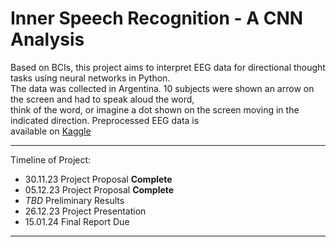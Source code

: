 # Inner Speech Recognition - A CNN Analysis

Based on BCIs, this project aims to interpret EEG data for directional thought tasks using neural networks in Python.  
The data was collected in Argentina. 10 subjects were shown an arrow on the screen and had to speak aloud the word,  
think of the word, or imagine a dot shown on the screen moving in the indicated direction. Preprocessed EEG data is  
available on [Kaggle](https://www.kaggle.com/datasets/truthisneverlinear/inner-speech-recognition)

---

Timeline of Project:  

- 30.11.23 Project Proposal **Complete**  
- 05.12.23 Project Proposal **Complete**  
- *TBD* Preliminary Results  
- 26.12.23 Project Presentation  
- 15.01.24 Final Report Due  

---
